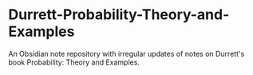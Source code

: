 # Durrett-Probability-Theory-and-Examples
An Obsidian note repository with irregular updates of notes on Durrett's book Probability: Theory and Examples.
